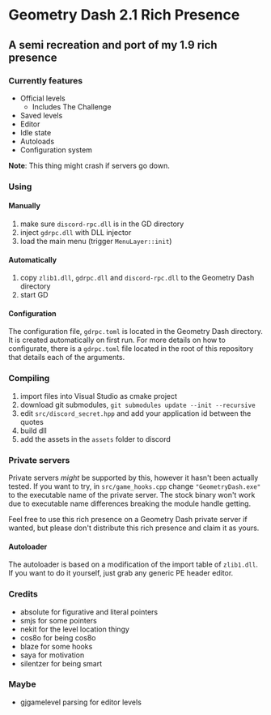 # Geometry Dash 2.1 Rich Presence

## A semi recreation and port of my 1.9 rich presence

### Currently features

* Official levels
  * Includes The Challenge
* Saved levels
* Editor
* Idle state
* Autoloads
* Configuration system

**Note**: This thing might crash if servers go down.

### Using

#### Manually

1. make sure `discord-rpc.dll` is in the GD directory
2. inject `gdrpc.dll` with DLL injector
3. load the main menu (trigger `MenuLayer::init`)

#### Automatically

1. copy `zlib1.dll`, `gdrpc.dll` and `discord-rpc.dll` to the Geometry Dash directory
2. start GD

#### Configuration

The configuration file, `gdrpc.toml` is located in the Geometry Dash directory. It is created automatically on first run.
For more details on how to configurate, there is a `gdrpc.toml` file located in the root of this repository that details each of the arguments.

### Compiling

1. import files into Visual Studio as cmake project
2. download git submodules, `git submodules update --init --recursive`
3. edit `src/discord_secret.hpp` and add your application id between the quotes
4. build dll
5. add the assets in the `assets` folder to discord

### Private servers

Private servers _might_ be supported by this, however it hasn't been actually tested.
If you want to try, in `src/game_hooks.cpp` change `"GeometryDash.exe"` to the executable name of the private server.
The stock binary won't work due to executable name differences breaking the module handle getting.

Feel free to use this rich presence on a Geometry Dash private server if wanted, but please don't distribute this rich presence and claim it as yours.

#### Autoloader

The autoloader is based on a modification of the import table of `zlib1.dll`. If you want to do it yourself, just grab any generic PE header editor.

### Credits

* absolute for figurative and literal pointers
* smjs for some pointers
* nekit for the level location thingy
* cos8o for being cos8o
* blaze for some hooks
* saya for motivation
* silentzer for being smart

### Maybe

* gjgamelevel parsing for editor levels

